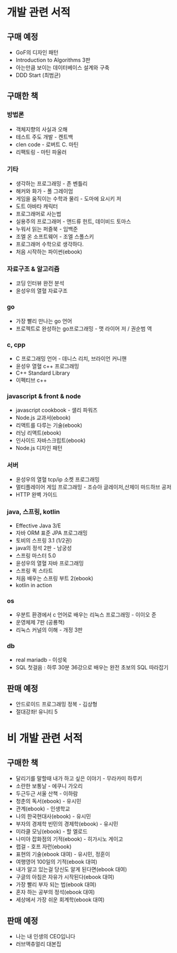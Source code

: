 # 개발 관련 서적
## 구매 예정
* GoF의 디자인 패턴
* Introduction to Algorithms 3판
* 아는만큼 보이는 데이터베이스 설계와 구축
* DDD Start (최범균)

## 구매한 책
### 방법론
* 객체지향의 사실과 오해
* 테스트 주도 개발 - 켄트백
* clen code - 로버트 C. 마틴
* 리팩토링 - 마틴 파울러

### 기타
* 생각하는 프로그래밍 - 존 벤틀리
* 해커와 화가 -  폴 그레이엄
* 게임을 움직이는 수학과 물리 - 도마에 요시키 저
* 도트 아바타 캐릭터
* 프로그래머로 사는법
* 실용주의 프로그래머 - 앤드류 헌트, 데이비드 토마스
* 누워서 읽는 퍼즐북 - 임백준
* 조엘 온 소프트웨어 - 조엘 스폴스키
* 프로그래머 수학으로 생각하다.
* 처음 시작하는 파이썬(ebook)

### 자료구조 & 알고리즘
* 코딩 인터뷰 완전 분석
* 윤성우의 열혈 자료구조

### go
* 가장 빨리 만나는 go 언어 
* 프로젝트로 완성하는 go프로그래밍 - 맷 라이어 저 / 권순범 역

### c, cpp
* C 프로그래밍 언어 - 데니스 리치, 브라이언 커니핸
* 윤성우 열혈 c++ 프로그래밍
* C++ Standard Library
* 이펙티브 c++

### javascript & front & node
* javascript cookbook - 샐리 파워즈
* Node.js 교과서(ebook)
* 리액트를 다루는 기술(ebook)
* 러닝 리액트(ebook)
* 인사이드 자바스크립트(ebook)
* Node.js 디자인 패턴

### 서버
* 윤성우의 열혈 tcp/ip 소켓 프로그래밍
* 멀티플레이어 게임 프로그래밍 - 조슈아 글레이저,산제이 마드하브 공저
* HTTP 완벽 가이드

### java, 스프링, kotlin
* Effective Java 3/E
* 자바 ORM 표준 JPA 프로그래밍
* 토비의 스프링 3.1 (1/2권)
* java의 정석 2판 - 남궁성
* 스프링 마스터 5.0
* 윤성우의 열혈 자바 프로그래밍
* 스프링 퀵 스타트
* 처음 배우는 스프링 부트 2(ebook)
* kotlin in action

### os
* 우분트 환경에서 c 언어로 배우는 리눅스 프로그래밍 - 이이오 준
* 운영체제 7판 (공룡책)
* 리눅스 커널의 이해 - 개정 3판

### db
* real mariadb - 이성욱
* SQL 첫걸음 : 하루 30분 36강으로 배우는 완전 초보의 SQL 따라잡기

## 판매 예정
* 안드로이드 프로그래밍 정복 - 김상형
* 절대강좌! 유니티 5

# 비 개발 관련 서적
## 구매한 책
* 달리기를 말할때 내가 하고 싶은 이야기 - 무라카미 하루키
* 소란한 보통날 - 에쿠니 가오리
* 두근두근 서울 산책 - 이하람
* 청춘의 독서(ebook) - 유시민 
* 관계(ebook) - 인생학교
* 나의 한국현대사(ebook) - 유시민
* 부자의 경제학 빈민의 경제학(ebook) - 유시민
* 미라클 모닝(ebook) - 할 엘로드
* 나미야 잡화점의 기적(ebook) - 히가시노 게이고
* 랩걸 - 호프 자런(ebook)
* 표현의 기술(ebook 대여) - 유시민, 정훈이
* 여행영어 100일의 기적(ebook 대여)
* 내가 알고 있는걸 당신도 알게 된다면(ebook 대여)
* 구글의 아침은 자유가 시작된다(ebook 대여)
* 가장 빨리 부자 되는 법(ebook 대여)
* 혼자 하는 공부의 정석(ebook 대여)
* 세상에서 가장 쉬운 회계학(ebook 대여)

## 판매 예정
* 나는 내 인생의 CEO입니다
* 러브액츄얼리 대본집

